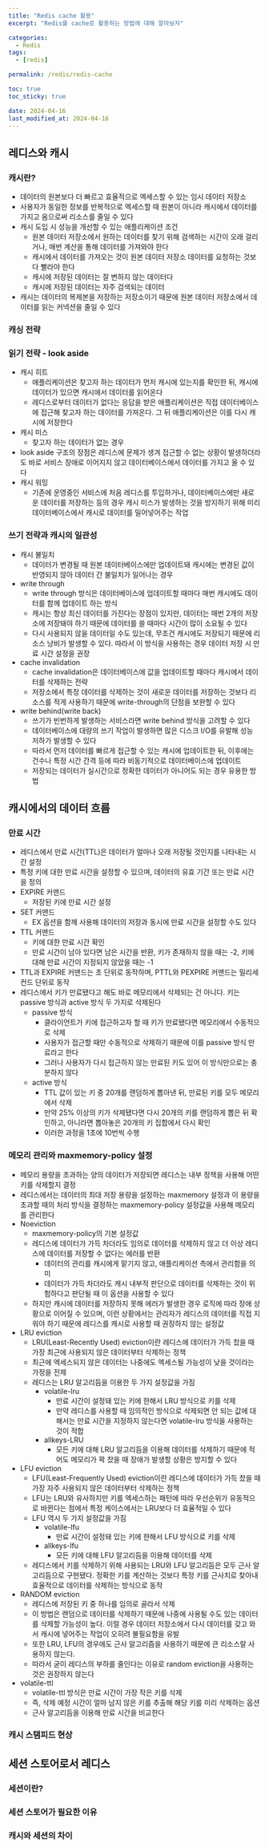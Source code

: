 ```yaml
---
title: "Redis cache 활용"
excerpt: "Redis를 cache로 활용하는 방법에 대해 알아보자"

categories:
  - Redis
tags:
  - [redis]

permalink: /redis/redis-cache

toc: true
toc_sticky: true

date: 2024-04-16
last_modified_at: 2024-04-16
---
```


## 레디스와 캐시
### 캐시란?
- 데이터의 원본보다 더 빠르고 효율적으로 엑세스할 수 있는 임시 데이터 저장소
- 사용자가 동일한 정보를 반복적으로 엑세스할 때 원본이 아니라 캐시에서 데이터를 가지고 옴으로써 리소스를 줄일 수 있다
- 캐시 도입 시 성능을 개선할 수 있는 애플리케이션 조건
  - 원본 데이터 저장소에서 원하는 데이터를 찾기 위해 검색하는 시간이 오래 걸리거나, 매번 계산을 통해 데이터를 가져와야 한다
  - 캐시에서 데이터를 가져오는 것이 원본 데이터 저장소 데이터를 요청하는 것보다 빨라야 한다
  - 캐시에 저장된 데이터는 잘 변하지 않는 데이터다
  - 캐시에 저장된 데이터는 자주 검색되는 데이터
- 캐시는 데이터의 복제본을 저장하는 저장소이기 때문에 원본 데이터 저장소에서 데이터를 읽는 커넥션을 줄일 수 있다

### 캐싱 전략
### 읽기 전략 - look aside
- 캐시 히트
  - 애플리케이션은 찾고자 하는 데이터가 먼저 캐시에 있는지를 확인한 뒤, 캐시에 데이터가 있으면 캐시에서 데이터를 읽어온다
  - 레디스로부터 데이터가 없다는 응답을 받은 애플리케이션은 직접 데이터베이스에 접근해 찾고자 하는 데이터를 가져온다. 그 뒤 애플리케이션은 이를 다시 캐시에 저장한다
- 캐시 미스
  - 찾고자 하는 데이터가 없는 경우
- look aside 구조의 장점은 레디스에 문제가 생겨 접근할 수 없는 상황이 발생하더라도 바로 서비스 장애로 이어지지 않고 데이터베이스에서 데이터를 가지고 올 수 있다
- 캐시 워밍
  - 기존에 운영중인 서비스에 처음 레디스를 투입하거나, 데이터베이스에만 새로운 데이터를 저장하는 등의 경우 캐시 미스가 발생하는 것을 방지하기 위해 미리 데이터베이스에서 캐시로 데이터를 밀어넣어주는 작업

### 쓰기 전략과 캐시의 일관성
- 캐시 불일치
  - 데이터가 변경될 때 원본 데이터베이스에만 업데이트돼 캐시에는 변경된 값이 반영되지 않아 데이터 간 불일치가 일어나는 경우
- write through
  - write through 방식은 데이터베이스에 업데이트할 때마다 매번 캐시에도 데이터를 함께 업데이트 하는 방식
  - 캐시는 항상 최신 데이터를 가진다는 장점이 있지만, 데이터는 매번 2개의 저장소에 저장돼야 하기 때문에 데이터를 쓸 때마다 시간이 많이 소요될 수 있다
  - 다시 사용되지 않을 데이터일 수도 있는데, 무조건 캐시에도 저장되기 때문에 리소스 낭비가 발생할 수 있다. 따라서 이 방식을 사용하는 경우 데이터 저장 시 만료 시간 설정을 권장
- cache invalidation
  - cache invalidation은 데이터베이스에 값을 업데이트할 때마다 캐시에서 데이터를 삭제하는 전략
  - 저장소에서 특정 데이터를 삭제하는 것이 새로운 데이터를 저장하는 것보다 리소스를 적게 사용하기 때문에 write-through의 단점을 보완할 수 있다
- write behind(write back)
  - 쓰기가 빈번하게 발생하는 서비스라면 write behind 방식을 고려할 수 있다
  - 데이터베이스에 대량의 쓰기 작업이 발생하면 많은 디스크 I/O를 유발해 성능 저하가 발생할 수 있다
  - 따라서 먼저 데이터를 빠르게 접근할 수 있는 캐시에 업데이트한 뒤, 이후에는 건수나 특정 시간 간격 등에 따라 비동기적으로 데이터베이스에 업데이트
  - 저장되는 데이터가 실시간으로 정확한 데이터가 아니어도 되는 경우 유용한 방법

## 캐시에서의 데이터 흐름
### 만료 시간
- 레디스에서 만료 시간(TTL)은 데이터가 얼마나 오래 저장될 것인지를 나타내는 시간 설정
- 특정 키에 대한 만료 시간을 설정할 수 있으며, 데이터의 유효 기간 또는 만료 시간을 정의
- EXPIRE 커맨드
  - 저장된 키에 만료 시간 설정
- SET 커맨드
  - EX 옵션을 함께 사용해 데이터의 저장과 동시에 만료 시간을 설정할 수도 있다
- TTL 커맨드
  - 키에 대한 만료 시간 확인
  - 만료 시간이 남아 있다면 남은 시간을 반환, 키가 존재하지 않을 때는 -2, 키에 대해 만료 시간이 지정되지 않았을 때는 -1
- TTL과 EXPIRE 커맨드는 초 단위로 동작하며, PTTL와 PEXPIRE 커맨드는 밀리세컨드 단위로 동작
- 레디스에서 키가 만료됐다고 해도 바로 메모리에서 삭제되는 건 아니다. 키는 passive 방식과 active 방식 두 가지로 삭제된다
  - passive 방식
    - 클라이언트가 키에 접근하고자 할 때 키가 만료됐다면 메모리에서 수동적으로 삭제
    - 사용자가 접근할 때만 수동적으로 삭제하기 때문에 이를 passive 방식 만료라고 한다
    - 그러나 사용자가 다시 접근하지 않는 만료된 키도 있어 이 방식만으로는 충분하지 않다
  - active 방식
    - TTL 값이 있는 키 중 20개를 랜덤하게 뽑아낸 뒤, 만료된 키를 모두 메모리에서 삭제
    - 만약 25% 이상의 키가 삭제됐다면 다시 20개의 키를 랜덤하게 뽑은 뒤 확인하고, 아니라면 뽑아놓은 20개의 키 집합에서 다시 확인
    - 이러한 과정을 1초에 10번씩 수행

### 메모리 관리와 maxmemory-policy 설정
- 메모리 용량을 초과하는 양의 데이터가 저장되면 레디스는 내부 정책을 사용해 어떤 키를 삭제할지 결정
- 레디스에서는 데이터의 최대 저장 용량을 설정하는 maxmemory 설정과 이 용량을 초과할 때의 처리 방식을 결정하는 maxmemory-policy 설정값을 사용해 메모리를 관리한다
- Noeviction
  - maxmemory-policy의 기본 설정값
  - 레디스에 데이터가 가득 차더라도 임의로 데이터를 삭제하지 않고 더 이상 레디스에 데이터를 저장할 수 없다는 에러를 반환
    - 데이터의 관리를 캐시에게 맡기지 않고, 애플리케이션 측에서 관리함을 의미
    - 데이터가 가득 차더라도 캐시 내부적 판단으로 데이터를 삭제하는 것이 위험하다고 판단될 때 이 옵션을 사용할 수 있다
  - 하지만 캐시에 데이터를 저장하지 못해 에러가 발생한 경우 로직에 따라 장애 상황으로 이어질 수 있으며, 이런 상황에서는 관리자가 레디스의 데이터를 직접 지워야 하기 때문에 레디스를 캐시로 사용할 때 권장하지 않는 설정값
- LRU eviction
  - LRU(Least-Recently Used) eviction이란 레디스에 데이터가 가득 찼을 때 가장 최근에 사용되지 않은 데이터부터 삭제하는 정책
  - 최근에 엑세스되지 않은 데이터는 나중에도 엑세스될 가능성이 낮을 것이라는 가정을 전제
  - 레디스는 LRU 알고리듬을 이용한 두 가지 설정값을 가짐
    - volatile-lru
      - 만료 시간이 설정돼 있는 키에 한해서 LRU 방식으로 키를 삭제
      - 만약 레디스를 사용할 때 임의적인 방식으로 삭제되면 안 되는 값에 대해서는 만료 시간을 지정하지 않는다면 volatile-lru 방식을 사용하는 것이 적합
    - allkeys-LRU
      - 모든 키에 대해 LRU 알고리듬을 이용해 데이터를 삭제하기 때문에 적어도 메모리가 꽉 찼을 때 장애가 발생할 상황은 방지할 수 있다
- LFU eviction
  - LFU(Least-Frequently Used) eviction이란 레디스에 데이터가 가득 찼을 때 가장 자주 사용되지 않은 데이터부터 삭제하는 정책
  - LFU는 LRU와 유사하지만 키를 엑세스하는 패턴에 따라 우선순위가 유동적으로 바뀐다는 점에서 특정 케이스에서는 LRU보다 더 효율적일 수 있다
  - LFU 역시 두 가지 설정값을 가짐
    - volatile-lfu
      - 만료 시간이 설정돼 있는 키에 한해서 LFU 방식으로 키를 삭제
    - allkeys-lfu
      - 모든 키에 대해 LFU 알고리듬을 이용해 데이터를 삭제
  - 레디스에서 키를 삭제하기 위해 사용되는 LRU와 LFU 알고리듬은 모두 근사 알고리듬으로 구현됐다. 정확한 키를 계산하는 것보다 특정 키를 근사치로 찾아내 효율적으로 데이터를 삭제하는 방식으로 동작
- RANDOM eviction
  - 레디스에 저장된 키 중 하나를 임의로 골라서 삭제
  - 이 방법은 랜덤으로 데이터를 삭제하기 때문에 나중에 사용될 수도 있는 데이터를 삭제할 가능성이 높다. 이럴 경우 데이터 저장소에서 다시 데이터를 갖고 와서 캐시에 넣어주는 작업이 오히려 불필요함을 유발
  - 또한 LRU, LFU의 경우에도 근사 알고리즘을 사용하기 때문에 큰 리소스랄 사용하지 않는다.
  - 따라서 굳이 레디스의 부하를 줄인다는 이유로 random eviction을 사용하는 것은 권장하지 않는다
- volatile-ttl
  - volatile-ttl 방식은 만료 시간이 가장 작은 키를 삭제
  - 즉, 삭제 예정 시간이 얼마 남지 않은 키를 추출해 해당 키를 미리 삭제하는 옵션
  - 근사 알고리듬을 이용해 만료 시간을 비교한다

### 캐시 스탬피드 현상

## 세션 스토어로서 레디스
### 세션이란?
### 세션 스토어가 필요한 이유
### 캐시와 세션의 차이
